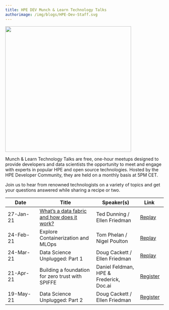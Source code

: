 ```yaml
---
title: HPE DEV Munch & Learn Technology Talks
authorimage: /img/blogs/HPE-Dev-Staff.svg
---
```

<img src="/img/skillup/MunchandLearn.svg" width="400">

Munch & Learn Technology Talks are free, one-hour meetups designed to provide developers and data scientists the opportunity to meet and engage with experts in popular HPE and open source technologies. Hosted by the HPE Developer Community, they are held on a monthly basis at 5PM CET. 

Join us to hear from renowned technologists on a variety of topics and get your questions answered while sharing a recipe or two.

| &nbsp;&nbsp;&nbsp;&nbsp;&nbsp;Date&nbsp;&nbsp;&nbsp;&nbsp;&nbsp;&nbsp; | Title                                                                                                                                   | Speaker(s)                    | &nbsp;&nbsp;&nbsp;Link&nbsp;&nbsp;&nbsp;&nbsp;&nbsp;                                  |
| ---------------------------------------------------------------------- | --------------------------------------------------------------------------------------------------------------------------------------- | ----------------------------- | ------------------------------------------------------------------------------------- |
| 27-Jan-21                                                              | [What’s a data fabric and how does it work?](https://developer.hpe.com/uploads/media/2020/12/munch-and-learn-dunning-1611939333032.pdf) | Ted Dunning / Ellen Friedman  | [Replay](https://vimeo.com/507072887)                                                 |
| 24-Feb-21                                                              | Explore Containerization and MLOps                                                                                                      | Tom Phelan / Nigel Poulton    | [Replay](https://vimeo.com/518972114)                                                 |
| 24-Mar-21                                                              | Data Science Unplugged: Part 1                                                                                                          | Doug Cackett / Ellen Friedman | [Replay](https://vimeo.com/529375709) |
| 21-Apr-21                                                              | Building a foundation for zero trust with SPIFFE                                                                                                     | Daniel Feldman, HPE & Frederick, Doc.ai | [Register](https://hpe.zoom.us/meeting/register/tJwpd-2srzMuHNPUfW-adASIVpSxCoqat7AV) |
| 19-May-21                                                              | Data Science Unplugged: Part 2                                                                                                         | Doug Cackett / Ellen Friedman | [Register](https://hpe.zoom.us/meeting/register/tJMkcumuqD0tE9SIrVe4mIOd00IHMPcjG0TB) |